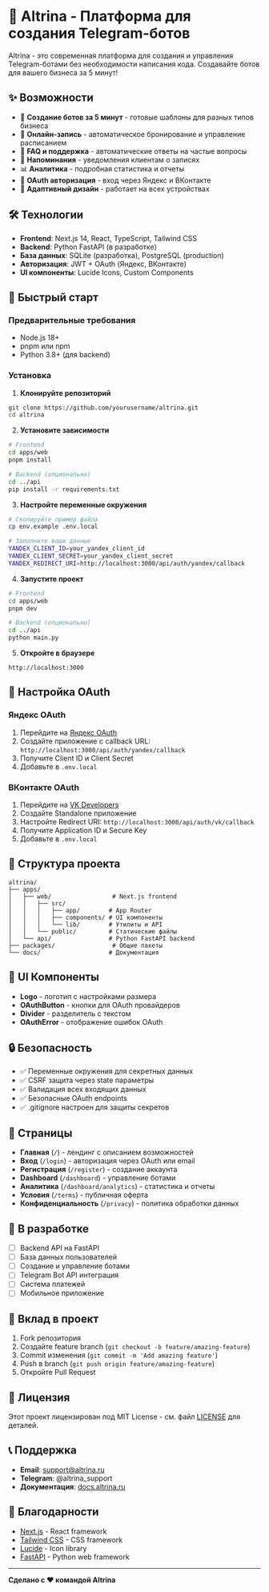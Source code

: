 # 🚀 Altrina - Платформа для создания Telegram-ботов

Altrina - это современная платформа для создания и управления Telegram-ботами без необходимости написания кода. Создавайте ботов для вашего бизнеса за 5 минут!

## ✨ Возможности

- 🤖 **Создание ботов за 5 минут** - готовые шаблоны для разных типов бизнеса
- 📅 **Онлайн-запись** - автоматическое бронирование и управление расписанием
- 💬 **FAQ и поддержка** - автоматические ответы на частые вопросы
- 🔔 **Напоминания** - уведомления клиентам о записях
- 📊 **Аналитика** - подробная статистика и отчеты
- 🔐 **OAuth авторизация** - вход через Яндекс и ВКонтакте
- 📱 **Адаптивный дизайн** - работает на всех устройствах

## 🛠 Технологии

- **Frontend**: Next.js 14, React, TypeScript, Tailwind CSS
- **Backend**: Python FastAPI (в разработке)
- **База данных**: SQLite (разработка), PostgreSQL (production)
- **Авторизация**: JWT + OAuth (Яндекс, ВКонтакте)
- **UI компоненты**: Lucide Icons, Custom Components

## 🚀 Быстрый старт

### Предварительные требования

- Node.js 18+ 
- pnpm или npm
- Python 3.8+ (для backend)

### Установка

1. **Клонируйте репозиторий**
```bash
git clone https://github.com/yourusername/altrina.git
cd altrina
```

2. **Установите зависимости**
```bash
# Frontend
cd apps/web
pnpm install

# Backend (опционально)
cd ../api
pip install -r requirements.txt
```

3. **Настройте переменные окружения**
```bash
# Скопируйте пример файла
cp env.example .env.local

# Заполните ваши данные
YANDEX_CLIENT_ID=your_yandex_client_id
YANDEX_CLIENT_SECRET=your_yandex_client_secret
YANDEX_REDIRECT_URI=http://localhost:3000/api/auth/yandex/callback
```

4. **Запустите проект**
```bash
# Frontend
cd apps/web
pnpm dev

# Backend (опционально)
cd ../api
python main.py
```

5. **Откройте в браузере**
```
http://localhost:3000
```

## 🔐 Настройка OAuth

### Яндекс OAuth
1. Перейдите на [Яндекс OAuth](https://oauth.yandex.ru/client/new)
2. Создайте приложение с callback URL: `http://localhost:3000/api/auth/yandex/callback`
3. Получите Client ID и Client Secret
4. Добавьте в `.env.local`

### ВКонтакте OAuth
1. Перейдите на [VK Developers](https://vk.com/dev)
2. Создайте Standalone приложение
3. Настройте Redirect URI: `http://localhost:3000/api/auth/vk/callback`
4. Получите Application ID и Secure Key
5. Добавьте в `.env.local`

## 📁 Структура проекта

```
altrina/
├── apps/
│   ├── web/                 # Next.js frontend
│   │   ├── src/
│   │   │   ├── app/        # App Router
│   │   │   ├── components/ # UI компоненты
│   │   │   └── lib/        # Утилиты и API
│   │   └── public/         # Статические файлы
│   └── api/                # Python FastAPI backend
├── packages/                # Общие пакеты
└── docs/                   # Документация
```

## 🎨 UI Компоненты

- **Logo** - логотип с настройками размера
- **OAuthButton** - кнопки для OAuth провайдеров
- **Divider** - разделитель с текстом
- **OAuthError** - отображение ошибок OAuth

## 🔒 Безопасность

- ✅ Переменные окружения для секретных данных
- ✅ CSRF защита через state параметры
- ✅ Валидация всех входящих данных
- ✅ Безопасные OAuth endpoints
- ✅ .gitignore настроен для защиты секретов

## 📱 Страницы

- **Главная** (`/`) - лендинг с описанием возможностей
- **Вход** (`/login`) - авторизация через OAuth или email
- **Регистрация** (`/register`) - создание аккаунта
- **Dashboard** (`/dashboard`) - управление ботами
- **Аналитика** (`/dashboard/analytics`) - статистика и отчеты
- **Условия** (`/terms`) - публичная оферта
- **Конфиденциальность** (`/privacy`) - политика обработки данных

## 🚧 В разработке

- [ ] Backend API на FastAPI
- [ ] База данных пользователей
- [ ] Создание и управление ботами
- [ ] Telegram Bot API интеграция
- [ ] Система платежей
- [ ] Мобильное приложение

## 🤝 Вклад в проект

1. Fork репозитория
2. Создайте feature branch (`git checkout -b feature/amazing-feature`)
3. Commit изменения (`git commit -m 'Add amazing feature'`)
4. Push в branch (`git push origin feature/amazing-feature`)
5. Откройте Pull Request

## 📄 Лицензия

Этот проект лицензирован под MIT License - см. файл [LICENSE](LICENSE) для деталей.

## 📞 Поддержка

- **Email**: support@altrina.ru
- **Telegram**: @altrina_support
- **Документация**: [docs.altrina.ru](https://docs.altrina.ru)

## 🙏 Благодарности

- [Next.js](https://nextjs.org/) - React framework
- [Tailwind CSS](https://tailwindcss.com/) - CSS framework
- [Lucide](https://lucide.dev/) - Icon library
- [FastAPI](https://fastapi.tiangolo.com/) - Python web framework

---

**Сделано с ❤️ командой Altrina**
